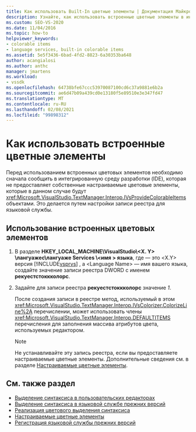 ```yaml
---
title: Как использовать Built-In цветные элементы | Документация Майкрософт
description: Узнайте, как использовать встроенные цветные элементы в интегрированной среде разработки (IDE) Visual Studio для языковой службы.
ms.custom: SEO-VS-2020
ms.date: 11/04/2016
ms.topic: how-to
helpviewer_keywords:
- colorable items
- language services, built-in colorable items
ms.assetid: 5e5f3436-6bad-4fd2-8823-6a30353ba648
author: acangialosi
ms.author: anthc
manager: jmartens
ms.workload:
- vssdk
ms.openlocfilehash: 64738bfe67ccc53970087100cd6c37a9881e6b2a
ms.sourcegitcommit: ae6d47b09a439cd0e13180f5e89510e3e347fd47
ms.translationtype: MT
ms.contentlocale: ru-RU
ms.lasthandoff: 02/08/2021
ms.locfileid: "99898312"
---
```

# <a name="how-to-use-built-in-colorable-items"></a>Как использовать встроенные цветные элементы
Перед использованием встроенных цветовых элементов необходимо сначала сообщить в интегрированную среду разработки (IDE), которая не предоставляет собственные настраиваемые цветовые элементы, которые в данном случае будут <xref:Microsoft.VisualStudio.TextManager.Interop.IVsProvideColorableItems> объектами. Это делается путем настройки записи реестра для языковой службы.

## <a name="to-use-built-in-colorable-items"></a>Использование встроенных цветовых элементов

1. В разделе **HKEY_LOCAL_MACHINE\VisualStudio\\<X. Y> \лангуажес\лангуаже Services \\<имя \> языка**, где — это \<X.Y> версия [!INCLUDE[vsprvs](../../code-quality/includes/vsprvs_md.md)] , а \<Language Name> — имя вашего языка, создайте значение записи реестра DWORD с именем **рекуестстоккколорс**.

2. Задайте для записи реестра **рекуестстоккколорс** значение *1*.

    После создания записи в реестре метод, используемый в этом <xref:Microsoft.VisualStudio.TextManager.Interop.IVsColorizer.ColorizeLine%2A> перечислении, может использовать члены <xref:Microsoft.VisualStudio.TextManager.Interop.DEFAULTITEMS> перечисления для заполнения массива атрибутов цвета, используемых редактором.

   > [!NOTE]
   > Не устанавливайте эту запись реестра, если вы предоставляете настраиваемые цветные элементы. Дополнительные сведения см. в разделе [Настраиваемые цветные элементы](../../extensibility/internals/custom-colorable-items.md).

## <a name="see-also"></a>См. также раздел
- [Выделение синтаксиса в пользовательских редакторах](../../extensibility/syntax-coloring-in-custom-editors.md)
- [Выделение синтаксиса в языковой службе прежних версий](../../extensibility/internals/syntax-coloring-in-a-legacy-language-service.md)
- [Реализация цветового выделения синтаксиса](../../extensibility/internals/implementing-syntax-coloring.md)
- [Настраиваемые цветные элементы](../../extensibility/internals/custom-colorable-items.md)
- [Регистрация языковой службы прежних версий](../../extensibility/internals/registering-a-legacy-language-service2.md)

